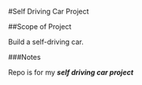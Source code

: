 #Self Driving Car Project

##Scope of Project

Build a self-driving car.

###Notes

Repo is for my **_self driving car project_**



